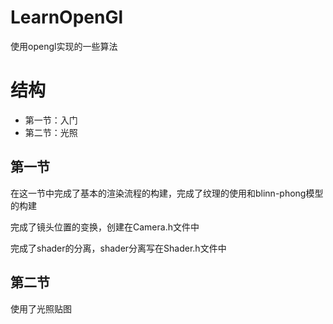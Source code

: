 # LearnOpenGl
使用opengl实现的一些算法

#  结构
- 第一节：入门
- 第二节：光照


## 第一节
在这一节中完成了基本的渲染流程的构建，完成了纹理的使用和blinn-phong模型的构建

完成了镜头位置的变换，创建在Camera.h文件中

完成了shader的分离，shader分离写在Shader.h文件中

## 第二节
使用了光照贴图
